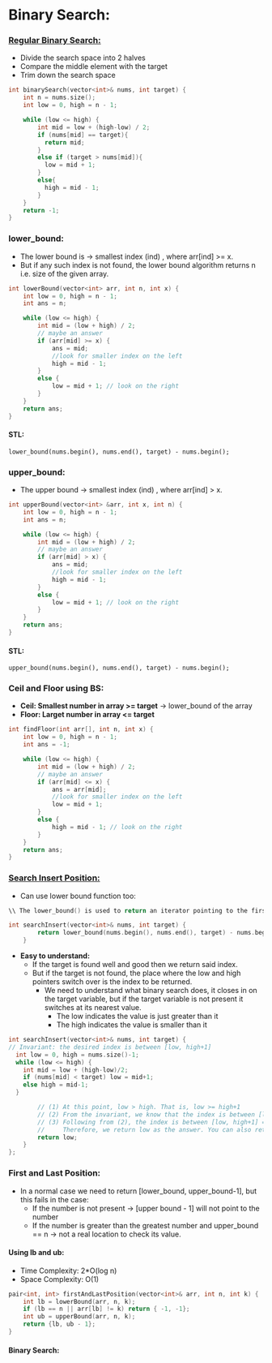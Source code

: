 # Binary Search:
### [Regular Binary Search:](https://leetcode.com/problems/binary-search/)
- Divide the search space into 2 halves
- Compare the middle element with the target
- Trim down the search space

```cpp
int binarySearch(vector<int>& nums, int target) {
    int n = nums.size(); 
    int low = 0, high = n - 1;

    while (low <= high) {
        int mid = low + (high-low) / 2;
        if (nums[mid] == target){
          return mid;
        } 
        else if (target > nums[mid]){
          low = mid + 1;
        }
        else{
          high = mid - 1;
        }
    }
    return -1;
}
```
### lower_bound:
- The lower bound is -> smallest index (ind) , where arr[ind] >= x.
- But if any such index is not found, the lower bound algorithm returns n i.e. size of the given array.
```cpp
int lowerBound(vector<int> arr, int n, int x) {
    int low = 0, high = n - 1;
    int ans = n;

    while (low <= high) {
        int mid = (low + high) / 2;
        // maybe an answer
        if (arr[mid] >= x) {
            ans = mid;
            //look for smaller index on the left
            high = mid - 1;
        }
        else {
            low = mid + 1; // look on the right
        }
    }
    return ans;
}
```

#### STL:
```
lower_bound(nums.begin(), nums.end(), target) - nums.begin();
```

### upper_bound:
- The upper bound -> smallest index (ind) , where arr[ind] > x.
```cpp
int upperBound(vector<int> &arr, int x, int n) {
    int low = 0, high = n - 1;
    int ans = n;

    while (low <= high) {
        int mid = (low + high) / 2;
        // maybe an answer
        if (arr[mid] > x) {
            ans = mid;
            //look for smaller index on the left
            high = mid - 1;
        }
        else {
            low = mid + 1; // look on the right
        }
    }
    return ans;
}
```
#### STL:
```
upper_bound(nums.begin(), nums.end(), target) - nums.begin();
```

### Ceil and Floor using BS:
- **Ceil: Smallest number in array >= target** -> lower_bound of the array
- **Floor: Larget number in array <= target**

```cpp
int findFloor(int arr[], int n, int x) {
	int low = 0, high = n - 1;
	int ans = -1;

	while (low <= high) {
		int mid = (low + high) / 2;
		// maybe an answer
		if (arr[mid] <= x) {
			ans = arr[mid];
			//look for smaller index on the left
			low = mid + 1;
		}
		else {
			high = mid - 1; // look on the right
		}
	}
	return ans;
}
```

### [Search Insert Position:](https://leetcode.com/problems/search-insert-position/solutions/15101/c-o-logn-binary-search-that-handles-duplicate/)
- Can use lower bound function too:
```cpp
\\ The lower_bound() is used to return an iterator pointing to the first element in the range [first, last) which has a value >= target.

int searchInsert(vector<int>& nums, int target) {
        return lower_bound(nums.begin(), nums.end(), target) - nums.begin();
    }
```

- **Easy to understand:**
  - If the target is found well and good then we return said index.
  - But if the target is not found, the place where the low and high pointers switch over is the index to be returned.
    - We need to understand what binary search does, it closes in on the target variable, but if the target variable is not present it switches at its nearest value.
      - The low indicates the value is just greater than it
      - The high indicates the value is smaller than it
```cpp
int searchInsert(vector<int>& nums, int target) {
// Invariant: the desired index is between [low, high+1]
  int low = 0, high = nums.size()-1;
  while (low <= high) {
    int mid = low + (high-low)/2;
    if (nums[mid] < target) low = mid+1;
    else high = mid-1;
  }

        // (1) At this point, low > high. That is, low >= high+1
        // (2) From the invariant, we know that the index is between [low, high+1], so low <= high+1. Following from (1), now we know low == high+1.
        // (3) Following from (2), the index is between [low, high+1] = [low, low], which means that low is the desired index
        //     Therefore, we return low as the answer. You can also return high+1 as the result, since low == high+1
        return low;
    }
};
```

### First and Last Position:
- In a normal case we need to return [lower_bound, upper_bound-1], but this fails in the case:
  - If the number is not present -> [upper bound - 1] will not point to the number
  - If the number is greater than the greatest number and upper_bound == n -> not a real location to check its value.

#### Using lb and ub:
- Time Complexity: 2*O(log n)
- Space Complexity: O(1)
```cpp
pair<int, int> firstAndLastPosition(vector<int>& arr, int n, int k) {
    int lb = lowerBound(arr, n, k);
    if (lb == n || arr[lb] != k) return { -1, -1};
    int ub = upperBound(arr, n, k);
    return {lb, ub - 1};
}
```

#### Binary Search:
